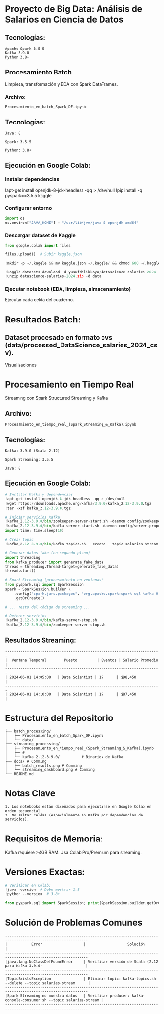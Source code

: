 # Proyecto de Big Data: Análisis de Salarios en Ciencia de Datos

## Tecnologías:

```
Apache Spark 3.5.5
Kafka 3.9.0
Python 3.8+
```

## Procesamiento Batch

Limpieza, transformación y EDA con Spark DataFrames.

### Archivo:

```ipynb
Procesamiento_en_batch_Spark_DF.ipynb
```

## Tecnologías:

```
Java: 8

Spark: 3.5.5

Python: 3.8+
```

## Ejecución en Google Colab:

### Instalar dependencias

!apt-get install openjdk-8-jdk-headless -qq > /dev/null
!pip install -q pyspark==3.5.5 kaggle

### Configurar entorno

```py
import os
os.environ["JAVA_HOME"] = "/usr/lib/jvm/java-8-openjdk-amd64"
```

### Descargar dataset de Kaggle

```py
from google.colab import files

files.upload()  # Subir kaggle.json

!mkdir -p ~/.kaggle && mv kaggle.json ~/.kaggle/ && chmod 600 ~/.kaggle/kaggle.json

!kaggle datasets download -d yusufdelikkaya/datascience-salaries-2024
!unzip datascience-salaries-2024.zip -d data
```

### Ejecutar notebook (EDA, limpieza, almacenamiento)

Ejecutar cada celda del cuaderno.

# Resultados Batch:

## Dataset procesado en formato cvs (data/processed_DataScience_salaries_2024_csv).

Visualizaciones

# Procesamiento en Tiempo Real

Streaming con Spark Structured Streaming y Kafka

## Archivo:

```
Procesamiento_en_tiempo_real_(Spark_Streaming_&_Kafka).ipynb
```

## Tecnologías:

```
Kafka: 3.9.0 (Scala 2.12)

Spark Streaming: 3.5.5

Java: 8
```

## Ejecución en Google Colab:

```py
# Instalar Kafka y dependencias
!apt-get install openjdk-8-jdk-headless -qq > /dev/null
!wget https://downloads.apache.org/kafka/3.9.0/kafka_2.12-3.9.0.tgz
!tar -xzf kafka_2.12-3.9.0.tgz

# Iniciar servicios Kafka
!kafka_2.12-3.9.0/bin/zookeeper-server-start.sh -daemon config/zookeeper.properties
!kafka_2.12-3.9.0/bin/kafka-server-start.sh -daemon config/server.properties
import time; time.sleep(10)

# Crear topic
!kafka_2.12-3.9.0/bin/kafka-topics.sh --create --topic salaries-stream --bootstrap-server localhost:9092

# Generar datos fake (en segundo plano)
import threading
from kafka_producer import generate_fake_data
thread = threading.Thread(target=generate_fake_data)
thread.start()

# Spark Streaming (procesamiento en ventanas)
from pyspark.sql import SparkSession
spark = SparkSession.builder \
    .config("spark.jars.packages", "org.apache.spark:spark-sql-kafka-0-10_2.12:3.5.5") \
    .getOrCreate()

# ... resto del código de streaming ...

# Detener servicios
!kafka_2.12-3.9.0/bin/kafka-server-stop.sh
!kafka_2.12-3.9.0/bin/zookeeper-server-stop.sh
```

## Resultados Streaming:

```
-----------------------------------------------------------------------
|  Ventana Temporal      | Puesto         | Eventos | Salario Promedio |
-----------------------------------------------------------------------
| 2024-06-01 14:05:00   | Data Scientist | 15      | $98,450          |
-----------------------------------------------------------------------
| 2024-06-01 14:10:00   | Data Scientist | 15      | $87,450          |
```

# Estructura del Repositorio

```
├── batch_processing/
│   ├── Procesamiento_en_batch_Spark_DF.ipynb
│   └── data/
├── streaming_processing/
│   ├── Procesamiento_en_tiempo_real_(Spark_Streaming_&_Kafka).ipynb
│   ├── #
│   └── kafka_2.12-3.9.0/          # Binarios de Kafka
├── docs/ # Comming
│   ├── batch_results.png # Comming
│   └── streaming_dashboard.png # Comming
└── README.md
```

# Notas Clave

    1. Los notebooks están diseñados para ejecutarse en Google Colab en orden secuencial.
    2. No saltar celdas (especialmente en Kafka por dependencias de servicios).

# Requisitos de Memoria:

Kafka requiere >4GB RAM. Usa Colab Pro/Premium para streaming.

# Versiones Exactas:

```py
# Verificar en Colab:
!java -version  # Debe mostrar 1.8
!python --version  # 3.8+

from pyspark.sql import SparkSession; print(SparkSession.builder.getOrCreate().version)  # 3.5.5
```

# Solución de Problemas Comunes

```
------------------------------------------------------------------------------------------------------------
|           Error	                |                   Solución                                            |
------------------------------------------------------------------------------------------------------------
|java.lang.NoClassDefFoundError 	| Verificar versión de Scala (2.12 para Kafka 3.9.0)                    |
------------------------------------------------------------------------------------------------------------
|TopicExistsException	            | Eliminar topic: kafka-topics.sh --delete --topic salaries-stream      |
------------------------------------------------------------------------------------------------------------
|Spark Streaming no muestra datos   | Verificar producer: kafka-console-consumer.sh --topic salaries-stream |
------------------------------------------------------------------------------------------------------------
```
